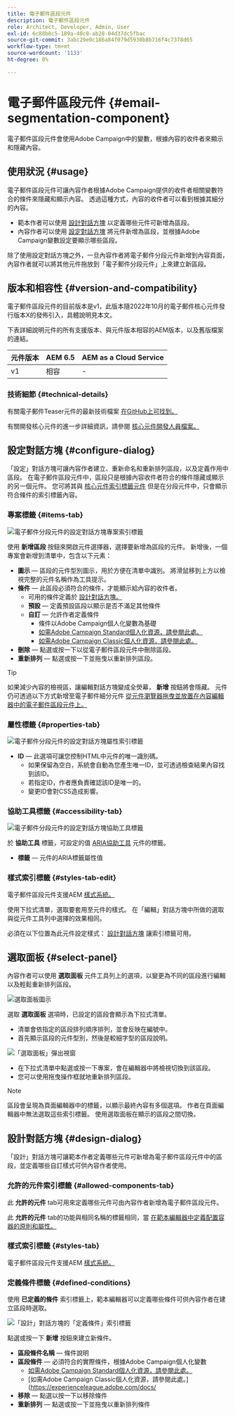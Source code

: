 ```yaml
---
title: 電子郵件區段元件
description: 電子郵件區段元件
role: Architect, Developer, Admin, User
exl-id: 6c88b8c5-189a-40c0-ab28-04d37dc5fbac
source-git-commit: 3abc29e0c186a84f079d5938b8b716f4c7378d65
workflow-type: tm+mt
source-wordcount: '1133'
ht-degree: 0%

---
```



# 電子郵件區段元件 {#email-segmentation-component}

電子郵件區段元件會使用Adobe Campaign中的變數，根據內容的收件者來顯示和隱藏內容。

## 使用狀況 {#usage}

電子郵件區段元件可讓內容作者根據Adobe Campaign提供的收件者相關變數符合的條件來隱藏和顯示內容。 透過這種方式，內容的收件者可以看到根據其細分的內容。

* 範本作者可以使用 [設計對話方塊](#design-dialog) 以定義哪些元件可新增為區段。
* 內容作者可以使用 [設定對話方塊](#configure-dialog) 將元件新增為區段，並根據Adobe Campaign變數設定要顯示哪些區段。

除了使用設定對話方塊之外，一旦內容作者將電子郵件分段元件新增到內容頁面，內容作者就可以將其他元件拖放到「電子郵件分段元件」上來建立新區段。

## 版本和相容性 {#version-and-compatibility}

電子郵件區段元件的目前版本是v1，此版本隨2022年10月的電子郵件核心元件發行版本X的發佈引入，具體說明見本文。

下表詳細說明元件的所有支援版本、與元件版本相容的AEM版本，以及舊版檔案的連結。

| 元件版本 | AEM 6.5 | AEM as a Cloud Service  |
|---|---|---|
| v1 | 相容 | - |

### 技術細節 {#technical-details}

有關電子郵件Teaser元件的最新技術檔案 [在GitHub上可找到。](https://adobe.com/go/aem_cmp_tech_email_segmentation_v1)

有關開發核心元件的進一步詳細資訊，請參閱 [核心元件開發人員檔案。](/help/developing/overview.md)

## 設定對話方塊 {#configure-dialog}

「設定」對話方塊可讓內容作者建立、重新命名和重新排列區段，以及定義作用中區段。 在電子郵件區段元件中，區段只是根據內容收件者符合的條件隱藏或顯示的另一個元件。 您可將其與 [核心元件索引標籤元件](/help/components/tabs.md) 但是在分段元件中，只會顯示符合條件的索引標籤內容。

### 專案標籤 {#items-tab}

![電子郵件分段元件的設定對話方塊專案索引標籤](/help/email/assets/email-segmentation-configure-items.png)

使用 **新增區段** 按鈕來開啟元件選擇器，選擇要新增為區段的元件。 新增後，一個專案會新增到清單中，包含以下元素：

* **圖示**  — 區段的元件型別圖示，用於方便在清單中識別。 將滑鼠移到上方以檢視完整的元件名稱作為工具提示。
* **條件**  — 此區段必須符合的條件，才能顯示給內容的收件者。
   * 可用的條件定義於 [設計對話方塊。](#design-dialog)
   * **預設**  — 定義預設區段以顯示是否不滿足其他條件
   * **自訂**  — 允許作者定義條件
      * 條件以Adobe Campaign個人化變數為基礎
      * [如需Adobe Campaign Standard個人化資源，請參閱此處。](https://experienceleague.adobe.com/docs/campaign-standard/using/designing-content/personalization.html?)
      * [如需Adobe Campaign Classic個人化資源，請參閱此處。](https://experienceleague.adobe.com/docs/campaign-classic/using/sending-messages/personalizing-deliveries/personalization-fields.html)
* **刪除**  — 點選或按一下以從電子郵件區段元件中刪除區段。
* **重新排列**  — 點選或按一下並拖曳以重新排列區段。

>[!TIP]
>
>如果減少內容的檢視區，讓編輯對話方塊變成全熒幕， **新增** 按鈕將會隱藏。 元件仍可透過以下方式新增至電子郵件細分元件 [從元件瀏覽器拖曳並放置在內容編輯器中的電子郵件區段元件上。](https://experienceleague.adobe.com/docs/experience-manager-cloud-service/sites/authoring/fundamentals/editing-content.html#inserting-a-component)

### 屬性標籤 {#properties-tab}

![電子郵件分段元件的設定對話方塊屬性索引標籤](/help/email/assets/email-segmentation-configure-properties.png)

* **ID**  — 此選項可讓您控制HTML中元件的唯一識別碼。
   * 如果保留為空白，系統會自動為您產生唯一ID，並可透過檢查結果內容找到該ID。
   * 若指定ID，作者應負責確認該ID是唯一的。
   * 變更ID會對CSS造成影響。

### 協助工具標籤 {#accessibility-tab}

![電子郵件分段元件的設定對話方塊協助工具標籤](/help/email/assets/email-segmentation-configure-accessibility.png)

於 **協助工具** 標籤，可設定的值 [ARIA協助工具](https://www.w3.org/WAI/standards-guidelines/aria/) 元件的標籤。

* **標籤**  — 元件的ARIA標籤屬性值

### 樣式索引標籤 {#styles-tab-edit}

電子郵件區段元件支援AEM [樣式系統。](/help/get-started/authoring.md#component-styling)

使用下拉式清單，選取要套用至元件的樣式。 在「編輯」對話方塊中所做的選取與從元件工具列中選擇的效果相同。

必須在以下位置為此元件設定樣式： [設計對話方塊](#design-dialog) 讓索引標籤可用。

## 選取面板 {#select-panel}

內容作者可以使用 **選取面板** 元件工具列上的選項，以變更為不同的區段進行編輯以及輕鬆重新排列區段。

![選取面板圖示](/help/email/assets/select-panel-icon.png)

選取 **選取面板** 選項時，已設定的區段會顯示為下拉式清單。

* 清單會依指定的區段排列順序排列，並會反映在編號中。
* 首先顯示區段的元件型別，然後是較細字型的區段說明。

![「選取面板」彈出視窗](/help/email/assets/select-panel-popover.png)

* 在下拉式清單中點選或按一下專案，會在編輯器中將檢視切換到該區段。
* 您可以使用拖曳操作框就地重新排列區段。

>[!NOTE]
>
>區段會呈現為頁面編輯器中的標籤，以顯示最終內容有多個選項。 作者在頁面編輯器中無法選取這些索引標籤。 使用選取面板在顯示的區段之間切換。

## 設計對話方塊 {#design-dialog}

「設計」對話方塊可讓範本作者定義哪些元件可新增為電子郵件區段元件中的區段，並定義哪些自訂樣式可供內容作者使用。

### 允許的元件索引標籤 {#allowed-components-tab}

此 **允許的元件** tab可用來定義哪些元件可由內容作者新增為電子郵件區段元件。

此 **允許的元件** tab的功能與相同名稱的標籤相同，當 [在範本編輯器中定義配置容器的原則和屬性。](https://experienceleague.adobe.com/docs/experience-manager-cloud-service/sites/authoring/features/templates.html)

### 樣式索引標籤 {#styles-tab}

電子郵件區段元件支援AEM [樣式系統。](/help/get-started/authoring.md#component-styling)

### 定義條件標籤 {#defined-conditions}

使用 **已定義的條件** 索引標籤上，範本編輯器可以定義哪些條件可供內容作者在建立區段時選取。

![「設計」對話方塊的「定義條件」索引標籤](/help/email/assets/email-segmentation-design-defined-conditions.png)

點選或按一下 **新增** 按鈕來建立新條件。

* **區段條件名稱**  — 條件說明
* **區段條件**  — 必須符合的實際條件，根據Adobe Campaign個人化變數
   * [如需Adobe Campaign Standard個人化資源，請參閱此處。](https://experienceleague.adobe.com/docs/campaign-standard/using/designing-content/personalization.html?)
   * [如需Adobe Campaign Classic個人化資源，請參閱此處。](https://experienceleague.adobe.com/docs/
* **移除**  — 點選以按一下以移除條件
* **重新排列**  — 點選或按一下並拖曳以重新排列條件
